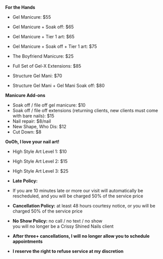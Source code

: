 **For the Hands**

* Gel Manicure: $55
* Gel Manicure \+ Soak off: $65
* Gel Manicure \+ Tier 1 art: $65
* Gel Manicure \+ Soak off \+ Tier 1 art: $75
* The Boyfriend Manicure: $25

* Full Set of Gel-X Extensions: $85
* Structure Gel Mani: $70
* Structure Gel Mani + Gel Mani Soak off: $80

**Manicure Add-ons**
* Soak off / file off gel manicure: $10
* Soak off / file off extensions (returning clients, new clients must come with bare nails): $15
* Nail repair: $8/nail
* New Shape, Who Dis: $12
* Cut Down: $8

**OoOh, I love your nail art!**

* High Style Art Level 1: $10
* High Style Art Level 2: $15
* High Style Art Level 3: $25

* **Late Policy:**
* If you are 10 minutes late or more our visit will automatically be rescheduled, and you will be charged 50% of the service price
* **Cancellation Policy:** at least 48 hours courtesy notice, or you will be charged 50% of the service price
* **No Show Policy:** no call / no text / no show<br/>you will no longer be a Crissy Shined Nails client
* **After three+ cancellations, I will no longer allow you to schedule appointments**
* **I reserve the right to refuse service at my discretion**

